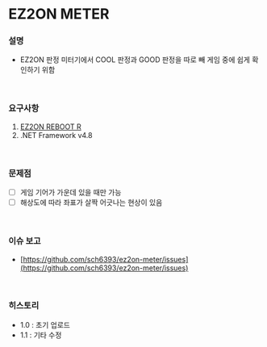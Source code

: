 EZ2ON METER
===

### 설명
* EZ2ON 판정 미터기에서 COOL 판정과 GOOD 판정을 따로 빼 게임 중에 쉽게 확인하기 위함

<br>

### 요구사항
1. [EZ2ON REBOOT R](https://store.steampowered.com/app/1477590/EZ2ON_REBOOT__R/)
1. .NET Framework v4.8

<br>

### 문제점
- [ ] 게임 기어가 가운데 있을 때만 가능
- [ ] 해상도에 따라 좌표가 살짝 어긋나는 현상이 있음

<br>

### 이슈 보고
* [https://github.com/sch6393/ez2on-meter/issues](https://github.com/sch6393/ez2on-meter/issues)

<br>

### 히스토리
* 1.0 : 초기 업로드
* 1.1 : 기타 수정

<br>
